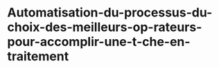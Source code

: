 # Automatisation-du-processus-du-choix-des-meilleurs-op-rateurs-pour-accomplir-une-t-che-en-traitement